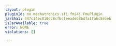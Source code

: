 ```yaml
---
layout: plugin
pluginId: no.mechatronics.sfi.fmi4j.FmuPlugin
jarSha1: 447c14ec010dc8cfbcfeeadeb8bdfa1fa6c8ebeb
isJarAvailable: true
error: NONE
violations: []

---
```

